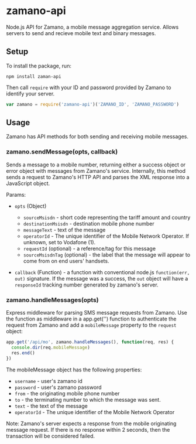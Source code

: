 zamano-api
==========

Node.js API for Zamano, a mobile message aggregation service.  Allows servers to send and recieve mobile text and binary messages.

Setup
-----

To install the package, run:

  `npm install zaman-api`
  
Then call `require` with your ID and password provided by Zamano to identify your server.

  ```JavaScript
  var zamano = require('zamano-api')('ZAMANO_ID', 'ZAMANO_PASSWORD')
  ```

Usage
-----

Zamano has API methods for both sending and receiving mobile messages.

### zamano.sendMessage(opts, callback)

Sends a message to a mobile number, returning either a success object or error object with messages from Zamano's service.  Internally, this method sends a request to Zamano's HTTP API and parses the XML response into a JavaScript object.

Params:
  - `opts` (Object) 
    * `sourceMsisdn` - short code representing the tariff amount and country
    * `destinationMsisdn` - destination mobile phone number
    * `messageText` - text of the message
    * `operatorId` - The unique identifier of the Mobile Network Operator.  If unknown, set to Vodafone (1).
    * `requestId` (optional) - a reference/tag for this message
    * `sourceMsisdnTag` (optional) - the label that the message will appear to come from on end users' handsets.

  - `callback` (Function) - a function with conventional node.js `function(err, out)` signature.  If the message was a success, the `out` object will have a `responseId` tracking number generated by zamano's server.

### zamano.handleMessages(opts)

Express middleware for parsing SMS message requests from Zamano.  Use the function as middleware in a app.get('<URL>') function to authenticate the request from Zamano and add a `mobileMessage` property to the `request` object:

  ```Javascript
  app.get('/api/mo', zamano.handleMessages(), function(req, res) {
    console.dir(req.mobileMessage)
    res.end()
  })
  ```

The mobileMessage object has the following properties:
  - `username` - user's zamano id
  - `password` - user's zamano password
  - `from` - the originating mobile phone number
  - `to` - the terminating number to which the message was sent.
  - `text` - the text of the message
  - `operatorId` - The unique identifier of the Mobile Network Operator

Note: Zamano's server expects a response from the mobile originating message request.  If there is no response within 2 seconds, then the transaction will be considered failed.
